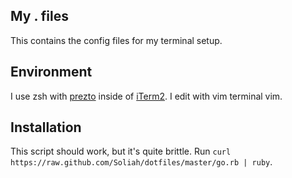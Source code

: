 ## My . files

This contains the config files for my terminal setup.

## Environment

I use zsh with [prezto](https://github.com/sorin-ionescu/prezto) inside of [iTerm2](http://www.iterm2.com/). I edit with vim terminal vim.

## Installation

This script should work, but it's quite brittle. Run `curl https://raw.github.com/Soliah/dotfiles/master/go.rb | ruby`.
